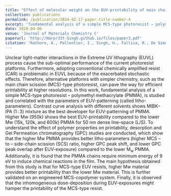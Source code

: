 ```yaml
---
title: "Effect of molecular weight on the EUV-printability of main chain scission type polymers"
collection: publications
permalink: /publication/2024-02-17-paper-title-number-4
excerpt: 'fundamental analysis of a simple MCS-type photoresist – polymethyl methacrylate (PMMA), is studied and correlated with the parameters of EUV-patterning (called litho-parameters).'
date: 2020-04-06
venue: 'Journal of Materials Chemistry C'
paperurl: 'http://Harpr33t-Singh.github.io/files/paper3.pdf'
citation: 'Rathore, A., Pollentier, I., Singh, H., Fallica, R., De Simone, D., & De Gendt, S. (2020). &quot;Effect of molecular weight on the EUV-printability of main chain scission type polymers.&quot; <i>Journal of Materials Chemistry C</i>., 8(17), 5958-5966.'
---
```


Unclear light-matter interactions in the Extreme UV lithography (EUVL) process cause the sub-optimal performance of the current photoresist platforms. Furthermore, adopting conventional chemically amplified resist (CAR) is problematic in EUVL because of the exacerbated stochastic effects. Therefore, alternative platforms with simpler chemistry, such as the main chain scission (MCS)-type photoresist, can pave the way for efficient printability at higher resolutions. In this work, fundamental analysis of a simple MCS-type photoresist – polymethyl methacrylate (PMMA), is studied and correlated with the parameters of EUV-patterning (called litho-parameters). Contrast curve analysis with different solvents shows MIBK–IPA (1 : 3) mixture as the best developer for EUV-patterning of PMMA. Higher Mw (950k) shows the best EUV-printability compared to the lower Mw (15k, 120k, and 600k) PMMA for 50 nm dense line–space (L/S). To understand the effect of polymer properties on printability, desorption and Gel Permeation chromatography (GPC) studies are conducted, which show that the higher Mw PMMA provides better litho-parameters (higher MCS – to – side-chain scission (SCS) ratio, higher GPC peak shift, and lower GPC peak overlap after EUV-exposure) compared to the lower M<sub>w</sub> PMMA. Additionally, it is found that the PMMA chains require minimum energy of 9 eV to induce chemical reactions in the film. The main hypothesis obtained from this study is that for MCS-type EUV resists, higher Mw material provides better printability than the lower Mw material. This is further validated on an engineered MCS-copolymer system. Finally, it is observed that the inhomogeneous dose-deposition during EUV-exposures might hamper the printability of the MCS-type resist.
